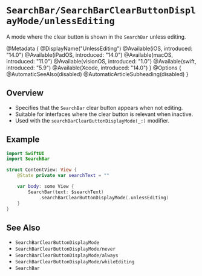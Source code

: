 # ``SearchBar/SearchBarClearButtonDisplayMode/unlessEditing``

A mode where the clear button is shown in the `SearchBar` unless editing.

@Metadata {
    @DisplayName("UnlessEditing")
    @Available(iOS, introduced: "14.0")
    @Available(iPadOS, introduced: "14.0")
    @Available(macOS, introduced: "11.0")
    @Available(visionOS, introduced: "1.0")
    @Available(swift, introduced: "5.9")
    @Available(Xcode, introduced: "14.0")
}
@Options {
    @AutomaticSeeAlso(disabled)
    @AutomaticArticleSubheading(disabled)
}

## Overview

- Specifies that the `SearchBar` clear button appears when not editing.
- Suitable for interfaces where the clear button is relevant when inactive.
- Used with the `searchBarClearButtonDisplayMode(_:)` modifier.

## Example

```swift
import SwiftUI
import SearchBar

struct ContentView: View {
    @State private var searchText = ""

    var body: some View {
        SearchBar(text: $searchText)
            .searchBarClearButtonDisplayMode(.unlessEditing)
    }
}
```

## See Also

- ``SearchBarClearButtonDisplayMode``
- ``SearchBarClearButtonDisplayMode/never``
- ``SearchBarClearButtonDisplayMode/always``
- ``SearchBarClearButtonDisplayMode/whileEditing``
- ``SearchBar``
